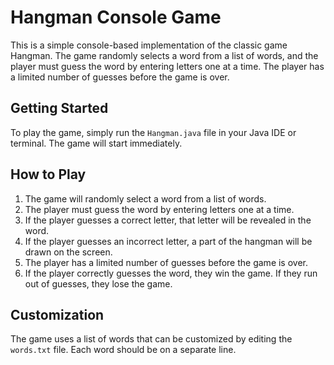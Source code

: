 # Hangman Console Game

This is a simple console-based implementation of the classic game Hangman. The game randomly selects a word from a list of words, and the player must guess the word by entering letters one at a time. The player has a limited number of guesses before the game is over.

## Getting Started

To play the game, simply run the `Hangman.java` file in your Java IDE or terminal. The game will start immediately.

## How to Play

1. The game will randomly select a word from a list of words.
2. The player must guess the word by entering letters one at a time.
3. If the player guesses a correct letter, that letter will be revealed in the word.
4. If the player guesses an incorrect letter, a part of the hangman will be drawn on the screen.
5. The player has a limited number of guesses before the game is over.
6. If the player correctly guesses the word, they win the game. If they run out of guesses, they lose the game.

## Customization

The game uses a list of words that can be customized by editing the `words.txt` file. Each word should be on a separate line.
